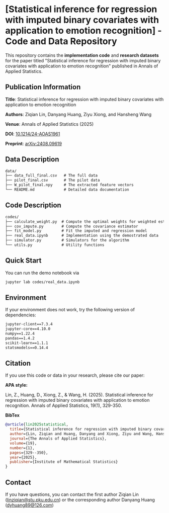 # [Statistical inference for regression with imputed binary covariates with application to emotion recognition] - Code and Data Repository


This repository contains the **implementation code** and **research datasets** for the paper titled "Statistical inference for regression with imputed binary covariates with application to emotion recognition" published in Annals of Applied Statistics.

## Publication Information
**Title**: Statistical inference for regression with imputed binary covariates with application to emotion recognition 

**Authors**: Ziqian Lin, Danyang Huang, Ziyu Xiong, and Hansheng Wang

**Venue**: Annals of Applied Statistics (2025)  

**DOI**: [10.1214/24-AOAS1961](10.1214/24-AOAS1961)  

**Preprint**: [arXiv:2408.09619](https://arxiv.org/abs/2408.09619)

## Data Description

```markdown
data/
├── data_full_final.csv   # The full data
├── pilot_final.csv       # The pilot data
├── W_pilot_final.npy     # The extracted feature vectors
└── README.md             # Detailed data documentation
```

## Code Description

``` markdown
codes/
├── calculate_weight.py  # Compute the optimal weights for weighted estimator
├── cov_impute.py        # Compute the covariance estimator
├── fit_model.py         # Fit the imputed and regression model
├── real_data.ipynb      # Implementation using the demostrated data
├── simulator.py         # Simulators for the algorithm
└── utils.py             # Utility functions
```

## Quick Start

You can run the demo notebook via

```bash
jupyter lab codes/real_data.ipynb
```

## Environment

If your environment does not work, try the following version of dependencies:

```markdown
jupyter-client==7.3.4
jupyter-core==4.10.0
numpy==1.22.4
pandas==1.4.2
scikit-learn==1.1.1
statsmodels==0.14.4
```


## Citation 

If you use this code or data in your research, please cite our paper:

**APA style:**

Lin, Z., Huang, D., Xiong, Z., & Wang, H. (2025). Statistical inference for regression with imputed binary covariates with application to emotion recognition. Annals of Applied Statistics, 19(1), 329-350.

**BibTex**

```bibtex
@article{lin2025statistical,
  title={Statistical inference for regression with imputed binary covariates with application to emotion recognition},
  author={Lin, Ziqian and Huang, Danyang and Xiong, Ziyu and Wang, Hansheng},
  journal={The Annals of Applied Statistics},
  volume={19},
  number={1},
  pages={329--350},
  year={2025},
  publisher={Institute of Mathematical Statistics}
}
```


## Contact
If you have questions, you can contact the first author Ziqian Lin (linziqian@stu.pku.edu.cn) or the corresponding author Danyang Huang (dyhuang89@126.com)
